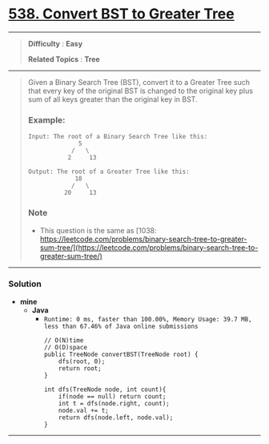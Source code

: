 # [538. Convert BST to Greater Tree](https://leetcode.com/problems/convert-bst-to-greater-tree/)

---

> **Difficulty** : **Easy**
>
> **Related Topics** : **Tree**

---

> Given a Binary Search Tree (BST), convert it to a Greater Tree such that every key of the original BST is changed to the original key plus sum of all keys greater than the original key in BST.
>
> ### Example:
> ```
> Input: The root of a Binary Search Tree like this:
>               5
>             /   \
>            2     13
>
> Output: The root of a Greater Tree like this:
>              18
>             /   \
>           20     13
> ```
>
> ### Note
> * This question is the same as [1038: https://leetcode.com/problems/binary-search-tree-to-greater-sum-tree/](https://leetcode.com/problems/binary-search-tree-to-greater-sum-tree/)

---


### Solution
* **mine**
  * **Java**
    * `Runtime: 0 ms, faster than 100.00%, Memory Usage: 39.7 MB, less than 67.46% of Java online submissions`
      ```
      // O(N)time
      // O(D)space
      public TreeNode convertBST(TreeNode root) {
          dfs(root, 0);
          return root;
      }

      int dfs(TreeNode node, int count){
          if(node == null) return count;
          int t = dfs(node.right, count);
          node.val += t;
          return dfs(node.left, node.val);
      }
      ```

---

